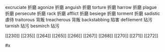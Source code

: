 




excruciate 折磨
agonize 折磨
anguish 折磨
torture 折磨
harrow 折磨
plague 折磨
persecute 折磨
rack 折磨
afflict 折磨
besiege 折磨
torment 折磨
sadistic 虐待
traitorous 背叛
treacherous 背叛
backstabbing 陷害
defilement 玷污
tarnish 玷污
besmirch 玷污

[[230]]
[[235]]
[[264]]
[[265]]
[[266]]
[[267]]
[[268]]
[[270]]
[[271]]
[[272]]

#x 